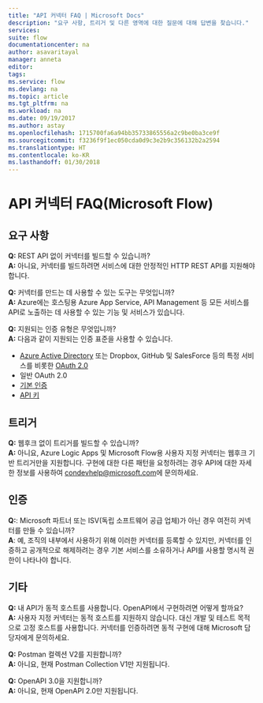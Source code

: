 ```yaml
---
title: "API 커넥터 FAQ | Microsoft Docs"
description: "요구 사항, 트리거 및 다른 영역에 대한 질문에 대해 답변을 찾습니다."
services: 
suite: flow
documentationcenter: na
author: asavaritayal
manager: anneta
editor: 
tags: 
ms.service: flow
ms.devlang: na
ms.topic: article
ms.tgt_pltfrm: na
ms.workload: na
ms.date: 09/19/2017
ms.author: astay
ms.openlocfilehash: 1715700fa6a94bb35733865556a2c9be0ba3ce9f
ms.sourcegitcommit: f3236f9f1ec050cda0d9c3e2b9c356132b2a2594
ms.translationtype: HT
ms.contentlocale: ko-KR
ms.lasthandoff: 01/30/2018
---
```

# <a name="api-connector-faq-microsoft-flow"></a>API 커넥터 FAQ(Microsoft Flow)
## <a name="requirements"></a>요구 사항
**Q:** REST API 없이 커넥터를 빌드할 수 있습니까? </br>
**A:** 아니요, 커넥터를 빌드하려면 서비스에 대한 안정적인 HTTP REST API를 지원해야 합니다. 

**Q:** 커넥터를 만드는 데 사용할 수 있는 도구는 무엇입니까? </br>
**A:** Azure에는 호스팅용 Azure App Service, API Management 등 모든 서비스를 API로 노출하는 데 사용할 수 있는 기능 및 서비스가 있습니다.

**Q:** 지원되는 인증 유형은 무엇입니까? </br>
**A:** 다음과 같이 지원되는 인증 표준을 사용할 수 있습니다.

* [Azure Active Directory](https://azure.microsoft.com/develop/identity/) 또는 Dropbox, GitHub 및 SalesForce 등의 특정 서비스를 비롯한 [OAuth 2.0](https://oauth.net/2/)
* 일반 OAuth 2.0
* [기본 인증](https://swagger.io/docs/specification/authentication/basic-authentication/)
* [API 키](https://swagger.io/docs/specification/authentication/api-keys/)

## <a name="triggers"></a>트리거
**Q:** 웹후크 없이 트리거를 빌드할 수 있습니까? </br>
**A:** 아니요, Azure Logic Apps 및 Microsoft Flow용 사용자 지정 커넥터는 웹후크 기반 트리거만을 지원합니다. 구현에 대한 다른 패턴을 요청하려는 경우 API에 대한 자세한 정보를 사용하여 [condevhelp@microsoft.com](mailto:condevhelp@microsoft.com)에 문의하세요.

## <a name="certification"></a>인증
**Q:**: Microsoft 파트너 또는 ISV(독립 소프트웨어 공급 업체)가 아닌 경우 여전히 커넥터를 만들 수 있습니까? </br>
**A**: 예, 조직의 내부에서 사용하기 위해 이러한 커넥터를 등록할 수 있지만, 커넥터를 인증하고 공개적으로 해제하려는 경우 기본 서비스를 소유하거나 API를 사용할 명시적 권한이 나타나야 합니다.

## <a name="other"></a>기타
**Q:** 내 API가 동적 호스트를 사용합니다. OpenAPI에서 구현하려면 어떻게 할까요? </br>
**A:** 사용자 지정 커넥터는 동적 호스트를 지원하지 않습니다. 대신 개발 및 테스트 목적으로 고정 호스트를 사용합니다. 커넥터를 인증하려면 동적 구현에 대해 Microsoft 담당자에게 문의하세요.

**Q:** Postman 컬렉션 V2를 지원합니까? </br>
**A:** 아니요, 현재 Postman Collection V1만 지원됩니다.

**Q:** OpenAPI 3.0을 지원합니까? </br>
**A:** 아니요, 현재 OpenAPI 2.0만 지원됩니다.

